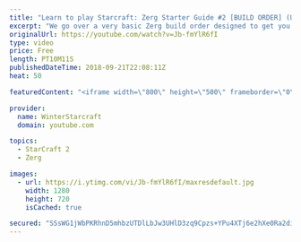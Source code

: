 ```yaml
---
title: "Learn to play Starcraft: Zerg Starter Guide #2 [BUILD ORDER] (Updated 2017 LOTV)"
excerpt: "We go over a very basic Zerg build order designed to get you into the midgame with a good economy and options. These guides are in no particular order, nor are they meant for COMPLETELY NEW (less than 10 games) players, instead are all meant to help improve generally!"
originalUrl: https://youtube.com/watch?v=Jb-fmYlR6fI
type: video
price: Free
length: PT10M11S
publishedDateTime: 2018-09-21T22:08:11Z
heat: 50

featuredContent: "<iframe width=\"800\" height=\"500\" frameborder=\"0\" src=\"https://www.youtube.com/embed/Jb-fmYlR6fI\" allow=\"accelerometer; autoplay; encrypted-media; gyroscope; picture-in-picture\" allowfullscreen></iframe>"

provider:
  name: WinterStarcraft
  domain: youtube.com

topics:
  - StarCraft 2
  - Zerg

images:
  - url: https://i.ytimg.com/vi/Jb-fmYlR6fI/maxresdefault.jpg
    width: 1280
    height: 720
    isCached: true

secured: "SSsWG1jWbPKRhnD5mhbzUTDlLbJw3UHlD3zq9Cpzs+YPu4XTj6e2hXe0Ra2diMyi9yhzC390qEftgID6h/xtwSnx24uHqxQiOJwm1LeuKgW6Sa4r0kmJLEd7CifFrRr8VEkD0G9OnMNR7A3Bp6DuWsD/R2pRoE/t/OImB+a5VcdxnwsxlPvyW3pbDnQg8y7Tg95Z+TNDhSWAa1fo99/urUUomkxQGO3T3wsQzbJaHnb+w1E5mlbNDfXHK9BbfrytbW3x6bnCTnHWR+cTE0CoBMIHRcBeebCOD/AH5RDMKs2AXtbR06MURJJWvecvj4qf8vMtl8LguGW1Pv0+gJFcer5kPGsBV6LN8miVtUwJNEqWFjFJn7doBhD7v8Kp3ic+c+eNbSdJGw1Jbq3it86OCBkbkXsR+MPfxEzEYxXmQ3Y=;yNx/dKk8VkdSEuw5aLZPkA=="
---
```


